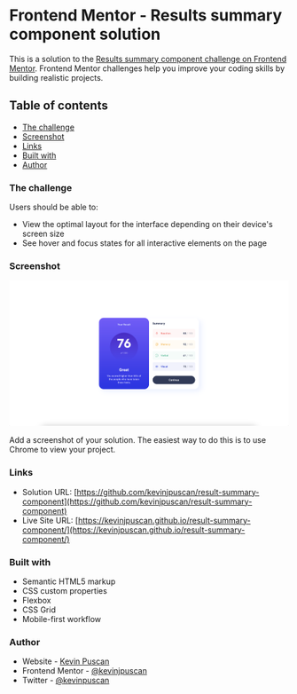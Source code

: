 # Frontend Mentor - Results summary component solution

This is a solution to the [Results summary component challenge on Frontend Mentor](https://www.frontendmentor.io/challenges/results-summary-component-CE_K6s0maV). Frontend Mentor challenges help you improve your coding skills by building realistic projects.

## Table of contents

- [The challenge](#the-challenge)
- [Screenshot](#screenshot)
- [Links](#links)
- [Built with](#built-with)
- [Author](#author)

### The challenge

Users should be able to:

- View the optimal layout for the interface depending on their device's screen size
- See hover and focus states for all interactive elements on the page

### Screenshot

![](./screenshot.png)

Add a screenshot of your solution. The easiest way to do this is to use Chrome to view your project.

### Links

- Solution URL: [https://github.com/kevinjpuscan/result-summary-component](https://github.com/kevinjpuscan/result-summary-component)
- Live Site URL: [https://kevinjpuscan.github.io/result-summary-component/](https://kevinjpuscan.github.io/result-summary-component/)

### Built with

- Semantic HTML5 markup
- CSS custom properties
- Flexbox
- CSS Grid
- Mobile-first workflow

### Author

- Website - [Kevin Puscan](https://www.kevinpuscan.com)
- Frontend Mentor - [@kevinjpuscan](https://www.frontendmentor.io/profile/kevinjpuscan)
- Twitter - [@kevinpuscan](https://twitter.com/KevinPuscan)
